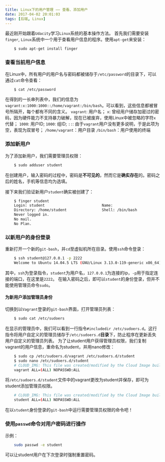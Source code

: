 ```yaml
---
title: Linux下的用户管理 —— 查看、添加用户
date: 2017-04-02 20:01:03
tags: [后端, Linux]
---
```

最近刚开始跟着`Udacity`学习`Linux`系统的基本操作方法。
首先我们需要安装`finger`, `Linux`系统中一个用于查看用户信息的程序。使用`apt-get`来安装：
<!-- more -->
``` bash
	$ sudo apt-get install finger
```

### 查看当前用户信息

在Linux中，所有用户的用户名与密码都被储存于`/etc/password`的目录下，可以通过`cat`命令查看：
``` bash
	$ cat /etc/password
```
在得到的一长串列表中，我们的信息为`vagrant:x:1000:1000::/home/vagrant:/bin/bash`。可以看到，这些信息都被冒号所隔开，每个都有不同的含义。
`vagrant`:  用户名；
`x`:  曾经用户储存加密过的密码，因为硬件能力不支持暴力破解，现在已被废弃，使用Linux中被忽略的字符`x`代替；
`1000`: 用户ID;
`1000`: 组ID;
`::`:  由于`vagrant`用户没有更多说明，于是此项为空，表现为双冒号；
`/home/vagrant`：用户目录
`/bin/bash`：用户使用的终端

### 添加新用户

为了添加新用户，我们需要管理员权限：
``` bash
	$ sudo adduser student
```
在创建用户，输入密码的过程中，密码是**不可见的**，然而它是**确实存在**的。密码之后的姓名，手机等信息均为选填。

接下来我们验证新用户`student`确实被创建了：
``` bash
	$ finger student
	Login: student                          Name:
	Directory: /home/student                Shell: /bin/bash
	Never logged in.
	No mail.
	No Plan.
```
### 以新用户的身份登录
重新打开一个新的`git-bash`，并`cd`至虚拟机所在目录。使用`ssh`命令登录：
``` bash
	$ ssh student@127.0.0.1 -p 2222
	Welcome to Ubuntu 14.04.5 LTS (GNU/Linux 3.13.0-119-generic x86_64)
```
其中，`ssh`为登录指令，`student`为用户名，`127.0.0.1`为连接的ip，`-p`用于指定连接的端口，在这里是`2222`。
在输入密码之后，即可以`student`的身份登录，但并不能使用管理员命令`sudo`。

#### 为新用户添加管理员身份
切换到以`Vagrant`登录的`git-bash`界面，打开管理员列表：
``` bash
	$ sudo cat /etc/sudoers
```
在显示的管理员中，我们可以看到一行指令`#includedir /etc/sudoers.d`。这行指令将用户自定义的管理员储存于`/etc/sudoers.d`**目录**下，防止程序在更新丢失用户自定义的管理员列表。
为了让student用户获得管理员权限，我们复制vagrant的用户信息，重命名为student，并用nano修改：
``` bash
	$ sudo cp /etc/sudoers.d/vagrant /etc/sudoers.d/student
	$ sudo nano /etc/sudoers.d/student
	# CLOUD_IMG: This file was created/modified by the Cloud Image build process
	vagrant ALL=(ALL) NOPASSWD:ALL
```

将`/etc/sudoers.d/student`文件中的vagrant更改为student并保存，即可为student添加管理员权限。
``` bash
	# CLOUD_IMG: This file was created/modified by the Cloud Image build process
	student ALL=(ALL) NOPASSWD:ALL
```

在以`student`身份登录的`git-bash`中运行需要管理员权限的命令吧！

### 使用`passwd`命令对用户密码进行操作
示例：
``` bash
	sudo passwd -e student
```
可以让student用户在下次登录时强制重置密码。